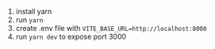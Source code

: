 1. install yarn
2. run `yarn`
3. create .env file with `VITE_BASE_URL=http://localhost:8000`
4. run `yarn dev` to expose port 3000
